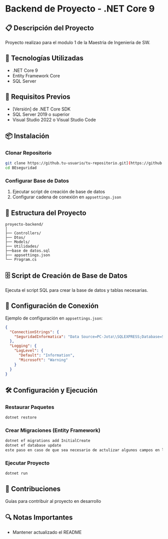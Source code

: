 # Backend de Proyecto - .NET Core 9

## 📋 Descripción del Proyecto
Proyecto realizao para el modulo 1 de la Maestria de Ingenieria de SW.

## 🚀 Tecnologías Utilizadas
- .NET Core 9
- Entity Framework Core
- SQL Server
  

## 🔧 Requisitos Previos
- [Versión] de .NET Core SDK
- SQL Server 2019 o superior
- Visual Studio 2022 o Visual Studio Code

## 📦 Instalación

### Clonar Repositorio
```bash
git clone https://github.tu-usuario/tu-repositorio.git](https://github.com/juancervantesa/BEcore.git
cd BEseguridad
```

### Configurar Base de Datos
1. Ejecutar script de creación de base de datos
2. Configurar cadena de conexión en `appsettings.json`

## 📄 Estructura del Proyecto
```
proyecto-backend/
│
├── Controllers/
├── Dtos/
├── Models/
├── Utilidades/
├──base de datos.sql
├── appsettings.json
└── Program.cs
```

## 🗄️ Script de Creación de Base de Datos
Ejecuta el script SQL para crear la base de datos y tablas necesarias.

## 🔐 Configuración de Conexión
Ejemplo de configuración en `appsettings.json`:

```json
{
  "ConnectionStrings": {
    "SeguridadInformatica": "Data Source=PC-Jota\\SQLEXPRESS;Database=SeguridadInformatica;Trusted_Connection=True;TrustServerCertificate=True;"
  },
  "Logging": {
    "LogLevel": {
      "Default": "Information",
      "Microsoft": "Warning"
    }
  }
}
```

## 🛠️ Configuración y Ejecución

### Restaurar Paquetes
```bash
dotnet restore
```

### Crear Migraciones (Entity Framework)
```bash
dotnet ef migrations add InitialCreate
dotnet ef database update
este paso en caso de que sea necesario de actulizar algunos campos en la base de datos
```

### Ejecutar Proyecto
```bash
dotnet run
```

## 🤝 Contribuciones
Guías para contribuir al proyecto en desarrollo


## 🔍 Notas Importantes
- Mantener actualizado el README

